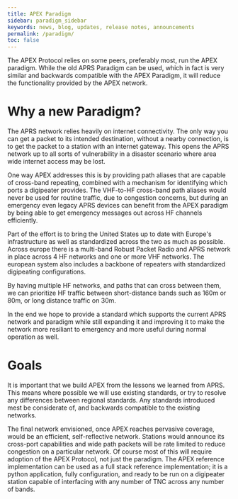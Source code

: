 ```yaml
---
title: APEX Paradigm
sidebar: paradigm_sidebar
keywords: news, blog, updates, release notes, announcements
permalink: /paradigm/
toc: false
---
```

The APEX Protocol relies on some peers, preferably most, run the APEX paradigm.
While the old APRS Paradigm can be used, which in fact is very similar and
backwards compatible with the APEX Paradigm, it will reduce the functionality
provided by the APEX network.

# Why a new Paradigm?

The APRS network relies heavily on internet connectivity. The only way you can
get a packet to its intended destination, without a nearby connection, is to
get the packet to a station with an internet gateway. This opens the APRS
network up to all sorts of vulnerability in a disaster scenario where area
wide internet access may be lost.

One way APEX addresses this is by providing path aliases that are capable
of cross-band repeating, combined with a mechanism for identifying which
ports a digipeater provides. The VHF-to-HF cross-band path aliases would never
be used for routine traffic, due to congestion concerns, but during an
emergency even legacy APRS devices can benefit from the APEX paradigm by
being able to get emergency messages out across HF channels efficiently.

Part of the effort is to bring the United States up to date with Europe's
infrastructure as well as standardized across the two as much as possible.
Across europe there is a multi-band Robust Packet Radio and APRS network
in place across 4 HF networks and one or more VHF networks. The european
system also includes a backbone of repeaters with standardized digipeating
configurations.

By having multiple HF networks, and paths that can cross between them,
we can prioritize HF traffic between short-distance bands such as
160m or 80m, or long distance traffic on 30m.

In the end we hope to provide a standard which supports the current APRS
network and paradigm while still expanding it and improving it to make
the network more resiliant to emergency and more useful during normal
operation as well.

# Goals

It is important that we build APEX from the lessons we learned from APRS.
This means where possible we will use existing standards, or try to
resolve any differences between regional standards. Any standards
introduced mest be considerate of, and backwards compatible to the
existing networks.

The final network envisioned, once APEX reaches pervasive coverage,
would be an efficient, self-reflective network. Stations would announce
its cross-port capabilities and wide path packets will be rate limited
to reduce congestion on a particular network. Of course most of this will
require adoption of the APEX Protocol, not just the paradigm. The APEX
reference implementation can be used as a full stack reference
implementation; it is a python application, fully configuration, and
ready to be run on a digipeater station capable of interfacing with any
number of TNC across any number of bands.
